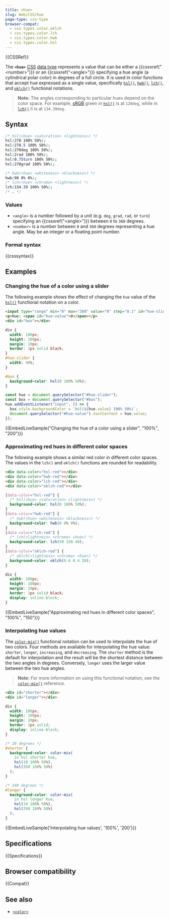 ```yaml
---
title: <hue>
slug: Web/CSS/hue
page-type: css-type
browser-compat:
  - css.types.color.oklch
  - css.types.color.lch
  - css.types.color.hwb
  - css.types.color.hsl
---
```


{{CSSRef}}

The **`<hue>`** [CSS](/en-US/docs/Web/CSS) [data type](/en-US/docs/Web/CSS/CSS_Types) represents a value that can be either a {{cssxref("&lt;number&gt;")}} or an {{cssxref("&lt;angle&gt;")}} specifying a hue angle (a cylindrical polar color) in degrees of a full circle.
It is used in color functions that accept hue expressed as a single value, specifically [`hsl()`](/en-US/docs/Web/CSS/color_value/hsl), [`hwb()`](/en-US/docs/Web/CSS/color_value/hwb), [`lch()`](/en-US/docs/Web/CSS/color_value/lch), and [`oklch()`](/en-US/docs/Web/CSS/color_value/oklch) functional notations.

> **Note:** The angles corresponding to particular hues depend on the color space.
> For example, [sRGB](https://en.wikipedia.org/wiki/SRGB) green in [`hsl()`](/en-US/docs/Web/CSS/color_value/hsl) is at `120deg`, while in [`lch()`](/en-US/docs/Web/CSS/color_value/lch) it is at `134.39deg`.

## Syntax

```css
/* hsl(<hue> <saturation> <lightness>) */
hsl(270 100% 50%);
hsl(270.5 100% 50%);
hsl(270deg 100% 50%);
hsl(2rad 100% 50%);
hsl(0.75turn 100% 50%);
hsl(270grad 100% 50%);

/* hwb(<hue> <whiteness> <blackness>) */
hwb(90 0% 0%);
/* lch(<hue> <chroma> <lightness>) */
lch(134.39 100% 50%);
/* … */
```

### Values

- `<angle>` is a number followed by a unit (e.g. `deg`, `grad`, `rad`, or `turn`) specifying an {{cssxref("&lt;angle&gt;")}} between `0` to `360` degrees.
- `<number>` is a number between `0` and `360` degrees representing a hue angle.
  May be an integer or a floating point number.

### Formal syntax

{{csssyntax}}

## Examples

### Changing the hue of a color using a slider

The following example shows the effect of changing the `hue` value of the [`hsl()`](/en-US/docs/Web/CSS/color_value/hsl) functional notation on a color.

```html
<input type="range" min="0" max="360" value="0" step="0.1" id="hue-slider" />
<p>Hue: <span id="hue-value">0</span></p>
<div id="box"></div>
```

```css hidden
div {
  width: 100px;
  height: 100px;
  margin: 10px;
  border: 1px solid black;
}
#hue-slider {
  width: 90%;
}
```

```css
#box {
  background-color: hsl(0 100% 50%);
}
```

```js
const hue = document.querySelector("#hue-slider");
const box = document.querySelector("#box");
hue.addEventListener("input", () => {
  box.style.backgroundColor = `hsl(${hue.value} 100% 50%)`;
  document.querySelector("#hue-value").textContent = hue.value;
});
```

{{EmbedLiveSample("Changing the hue of a color using a slider", "100%", "200")}}

### Approximating red hues in different color spaces

The following example shows a similar red color in different color spaces.
The values in the `lch()` and `oklch()` functions are rounded for readability.

```html
<div data-color="hsl-red"></div>
<div data-color="hwb-red"></div>
<div data-color="lch-red"></div>
<div data-color="oklch-red"></div>
```

```css
[data-color="hsl-red"] {
  /* hsl(<hue> <saturation> <lightness>) */
  background-color: hsl(0 100% 50%);
}
[data-color="hwb-red"] {
  /* hwb(<hue> <whiteness> <blackness>) */
  background-color: hwb(0 0% 0%);
}
[data-color="lch-red"] {
  /* lch(<lightness> <chroma> <hue>) */
  background-color: lch(50 150 40);
}
[data-color="oklch-red"] {
  /* oklch(<lightness> <chroma> <hue>) */
  background-color: oklch(0.6 0.4 20);
}
```

```css hidden
div {
  width: 100px;
  height: 100px;
  margin: 10px;
  border: 1px solid black;
  display: inline-block;
}
```

{{EmbedLiveSample("Approximating red hues in different color spaces", "100%", "150")}}

### Interpolating hue values

The [`color-mix()`](/en-US/docs/Web/CSS/color_value/color-mix) functional notation can be used to interpolate the hue of two colors.
Four methods are available for interpolating the hue value: `shorter`, `longer`, `increasing`, and `decreasing`.
The `shorter` method is the default for interpolation and the result will be the shortest distance between the two angles in degrees.
Conversely, `longer` uses the larger value between the two hue angles.

> **Note:** For more information on using this functional notation, see the [`color-mix()`](/en-US/docs/Web/CSS/color_value/color-mix) reference.

```html
<div id="shorter"></div>
<div id="longer"></div>
```

```css hidden
div {
  width: 100px;
  height: 100px;
  margin: 10px;
  border: 1px solid;
  display: inline-block;
}
```

```css
/* 20 degrees */
#shorter {
  background-color: color-mix(
    in hsl shorter hue,
    hsl(10 100% 50%),
    hsl(350 100% 50%)
  );
}

/* 340 degrees */
#longer {
  background-color: color-mix(
    in hsl longer hue,
    hsl(10 100% 50%),
    hsl(350 100% 50%)
  );
}
```

{{EmbedLiveSample('Interpolating hue values', '100%', '200')}}

## Specifications

{{Specifications}}

## Browser compatibility

{{Compat}}

## See also

- [`<color>`](/en-US/docs/Web/CSS/color_value)
